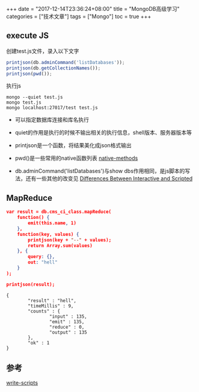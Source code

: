 
+++
date = "2017-12-14T23:36:24+08:00" title = "MongoDB高级学习" categories = ["技术文章"] tags = ["Mongo"] toc = true
+++


## execute JS

创建test.js文件，录入以下文字

```js
printjson(db.adminCommand('listDatabases'));
printjson(db.getCollectionNames());
printjson(pwd());
```

执行js

```shell
mongo --quiet test.js
mongo test.js
mongo localhost:27017/test test.js
```

- 可以指定数据库连接和库名执行

- quiet的作用是执行的时候不输出相关的执行信息，shell版本、服务器版本等

- printjson是一个函数，将结果美化成json格式输出

- pwd()是一些常用的native函数列表  [native-methods ](https://docs.mongodb.com/manual/reference/method/js-native/#native-methods)

- db.adminCommand('listDatabases')与show dbs作用相同，是js脚本的写法，还有一些其他的改变见 [Differences Between Interactive and Scripted](https://docs.mongodb.com/manual/tutorial/write-scripts-for-the-mongo-shell/#differences-between-interactive-and-scripted-mongo)


## MapReduce

```json
var result = db.cms_ci_class.mapReduce(
	function() {
		emit(this.name, 1)
	},
	function(key, values) {
		printjson(key + "--" + values);
		return Array.sum(values)
	}, {
		query: {},
		out: "hell"
	}
);

printjson(result);
```

```
{
        "result" : "hell",
        "timeMillis" : 9,
        "counts" : {
                "input" : 135,
                "emit" : 135,
                "reduce" : 0,
                "output" : 135
        },
        "ok" : 1
}
```



## 参考 

[write-scripts](https://docs.mongodb.com/manual/tutorial/write-scripts-for-the-mongo-shell/#write-scripts-for-the-mongo-shell)

